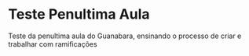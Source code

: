 # Teste Penultima Aula
 Teste da penultima aula do Guanabara, ensinando o processo de criar e trabalhar com ramificações
